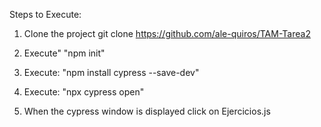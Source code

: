 Steps to Execute:

1. Clone the project 
git clone https://github.com/ale-quiros/TAM-Tarea2

2. Execute" "npm init"
3. Execute: "npm install cypress --save-dev"
4. Execute: "npx cypress open"

5. When the cypress window is displayed click on Ejercicios.js